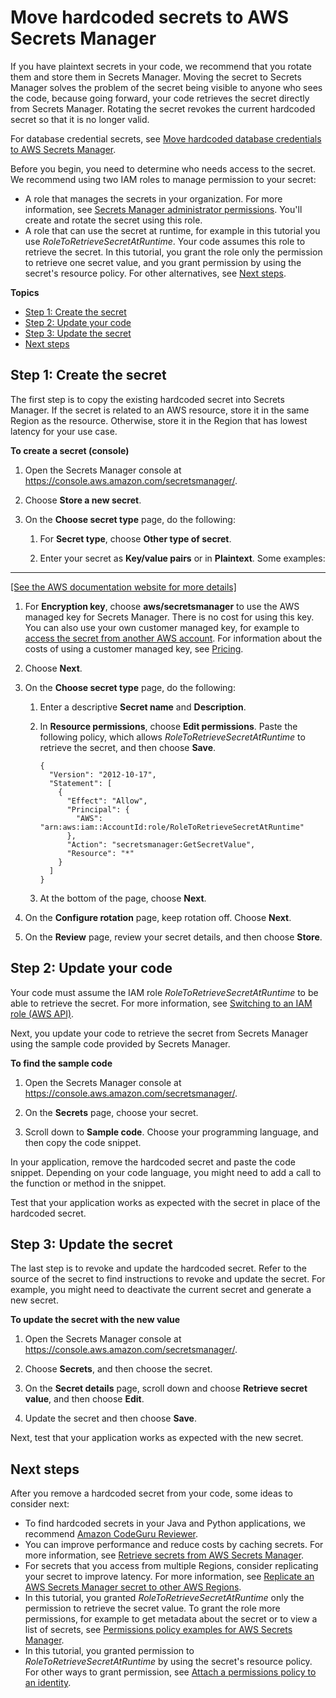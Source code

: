 # Move hardcoded secrets to AWS Secrets Manager<a name="hardcoded"></a>

If you have plaintext secrets in your code, we recommend that you rotate them and store them in Secrets Manager\. Moving the secret to Secrets Manager solves the problem of the secret being visible to anyone who sees the code, because going forward, your code retrieves the secret directly from Secrets Manager\. Rotating the secret revokes the current hardcoded secret so that it is no longer valid\. 

For database credential secrets, see [Move hardcoded database credentials to AWS Secrets Manager](hardcoded-db-creds.md)\.

Before you begin, you need to determine who needs access to the secret\. We recommend using two IAM roles to manage permission to your secret:
+ A role that manages the secrets in your organization\. For more information, see [Secrets Manager administrator permissions](auth-and-access.md#auth-and-access_admin)\. You'll create and rotate the secret using this role\.
+ A role that can use the secret at runtime, for example in this tutorial you use *RoleToRetrieveSecretAtRuntime*\. Your code assumes this role to retrieve the secret\. In this tutorial, you grant the role only the permission to retrieve one secret value, and you grant permission by using the secret's resource policy\. For other alternatives, see [Next steps](#hardcoded_step-next)\.

**Topics**
+ [Step 1: Create the secret](#hardcoded_step-1)
+ [Step 2: Update your code](#hardcoded_step-2)
+ [Step 3: Update the secret](#hardcoded_step-3)
+ [Next steps](#hardcoded_step-next)

## Step 1: Create the secret<a name="hardcoded_step-1"></a>

The first step is to copy the existing hardcoded secret into Secrets Manager\. If the secret is related to an AWS resource, store it in the same Region as the resource\. Otherwise, store it in the Region that has lowest latency for your use case\.

**To create a secret \(console\)**

1. Open the Secrets Manager console at [https://console\.aws\.amazon\.com/secretsmanager/](https://console.aws.amazon.com/secretsmanager/)\.

1. Choose **Store a new secret**\.

1. On the **Choose secret type** page, do the following:

   1. For **Secret type**, choose **Other type of secret**\.

   1. Enter your secret as **Key/value pairs** or in **Plaintext**\. Some examples:  
****    
[\[See the AWS documentation website for more details\]](http://docs.aws.amazon.com/secretsmanager/latest/userguide/hardcoded.html)

   1. For **Encryption key**, choose **aws/secretsmanager** to use the AWS managed key for Secrets Manager\. There is no cost for using this key\. You can also use your own customer managed key, for example to [access the secret from another AWS account](auth-and-access_examples_cross.md)\. For information about the costs of using a customer managed key, see [Pricing](intro.md#asm_pricing)\.

   1. Choose **Next**\.

1. On the **Choose secret type** page, do the following:

   1. Enter a descriptive **Secret name** and **Description**\. 

   1. In **Resource permissions**, choose **Edit permissions**\. Paste the following policy, which allows *RoleToRetrieveSecretAtRuntime* to retrieve the secret, and then choose **Save**\.

      ```
      {
        "Version": "2012-10-17",
        "Statement": [
          {
            "Effect": "Allow",
            "Principal": {
              "AWS": "arn:aws:iam::AccountId:role/RoleToRetrieveSecretAtRuntime"
            },
            "Action": "secretsmanager:GetSecretValue",
            "Resource": "*"
          }
        ]
      }
      ```

   1. At the bottom of the page, choose **Next**\.

1. On the **Configure rotation** page, keep rotation off\. Choose **Next**\.

1. On the **Review** page, review your secret details, and then choose **Store**\.

## Step 2: Update your code<a name="hardcoded_step-2"></a>

Your code must assume the IAM role *RoleToRetrieveSecretAtRuntime* to be able to retrieve the secret\. For more information, see [Switching to an IAM role \(AWS API\)](https://docs.aws.amazon.com/IAM/latest/UserGuide/id_roles_use_switch-role-api.html)\.

Next, you update your code to retrieve the secret from Secrets Manager using the sample code provided by Secrets Manager\. 

**To find the sample code**

1. Open the Secrets Manager console at [https://console\.aws\.amazon\.com/secretsmanager/](https://console.aws.amazon.com/secretsmanager/)\.

1. On the **Secrets** page, choose your secret\.

1. Scroll down to **Sample code**\. Choose your programming language, and then copy the code snippet\.

In your application, remove the hardcoded secret and paste the code snippet\. Depending on your code language, you might need to add a call to the function or method in the snippet\.

Test that your application works as expected with the secret in place of the hardcoded secret\.

## Step 3: Update the secret<a name="hardcoded_step-3"></a>

The last step is to revoke and update the hardcoded secret\. Refer to the source of the secret to find instructions to revoke and update the secret\. For example, you might need to deactivate the current secret and generate a new secret\.

**To update the secret with the new value**

1. Open the Secrets Manager console at [https://console\.aws\.amazon\.com/secretsmanager/](https://console.aws.amazon.com/secretsmanager/)\.

1. Choose **Secrets**, and then choose the secret\.

1. On the **Secret details** page, scroll down and choose **Retrieve secret value**, and then choose **Edit**\.

1. Update the secret and then choose **Save**\. 

Next, test that your application works as expected with the new secret\.

## Next steps<a name="hardcoded_step-next"></a>

After you remove a hardcoded secret from your code, some ideas to consider next:
+ To find hardcoded secrets in your Java and Python applications, we recommend [Amazon CodeGuru Reviewer](https://docs.aws.amazon.com/codeguru/latest/reviewer-ug/welcome.html)\.
+ You can improve performance and reduce costs by caching secrets\. For more information, see [Retrieve secrets from AWS Secrets Manager](retrieving-secrets.md)\.
+ For secrets that you access from multiple Regions, consider replicating your secret to improve latency\. For more information, see [Replicate an AWS Secrets Manager secret to other AWS Regions](create-manage-multi-region-secrets.md)\.
+ In this tutorial, you granted *RoleToRetrieveSecretAtRuntime* only the permission to retrieve the secret value\. To grant the role more permissions, for example to get metadata about the secret or to view a list of secrets, see [Permissions policy examples for AWS Secrets Manager](auth-and-access_examples.md)\. 
+ In this tutorial, you granted permission to *RoleToRetrieveSecretAtRuntime* by using the secret's resource policy\. For other ways to grant permission, see [Attach a permissions policy to an identity](auth-and-access_iam-policies.md)\.